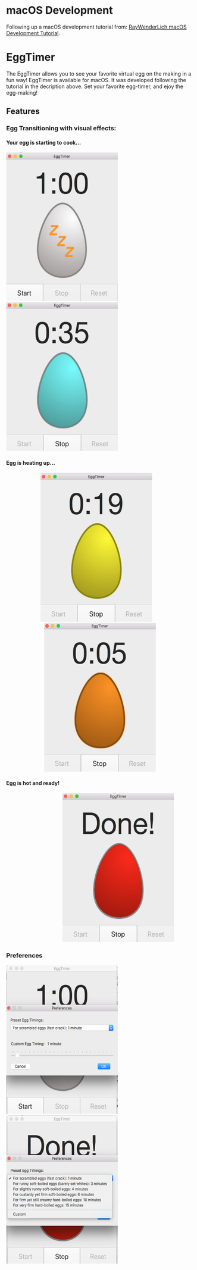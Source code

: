 <h1> macOS Development</h1>

<p>Following up a macOS development tutorial from: <a href="https://www.raywenderlich.com/151741/macos-development-beginners-part-1" title="macOS Development Tutorial" target="_blank">RayWenderLich macOS Development Tutorial</a>.</p>

<h1> EggTimer </h1>

<p>The EggTimer allows you to see your favorite virtual egg on the making in a fun way! EggTimer is available for macOS. It was developed following the tutorial in the decription above. Set your favorite egg-timer, and ejoy the egg-making!</p>

<h2> Features</h2>

<h3> Egg Transitioning with visual effects: </h3>

<h4> Your egg is starting to cook...</h4>
<p>
<img src="/README.MD-Resources/whole_egg.png" height="400" width="300" alt="Whole Egg">
    &nbsp;&nbsp;&nbsp;&nbsp;
<img src="/README.MD-Resources/25_percent.png" height="400" width="300" alt="Egg 25%">
</p>

<h4>Egg is heating up...</h4>
<p align="center">
    <img src="/README.MD-Resources/50_percent.png" height="400" width="300" alt="Egg 50%">
    &nbsp;&nbsp;&nbsp;&nbsp;
    <img src="/README.MD-Resources/75_percent.png" height="400" width="300" alt="Egg 75%">
</p>

<h4>Egg is hot and ready!</h4>

<p style="padding-left: 30%">
<img src="/README.MD-Resources/100_percent.png" height="400" width="300" alt="Egg done">
</p>

<h3> Preferences </h3>

<p >
<img src="/README.MD-Resources/pref_1.png" height="400" width="300" alt="Preferences 1">
&nbsp;&nbsp;&nbsp;&nbsp;
<img src="/README.MD-Resources/pref_2.png" height="400" width="300" alt="Preferences 2">
</p>